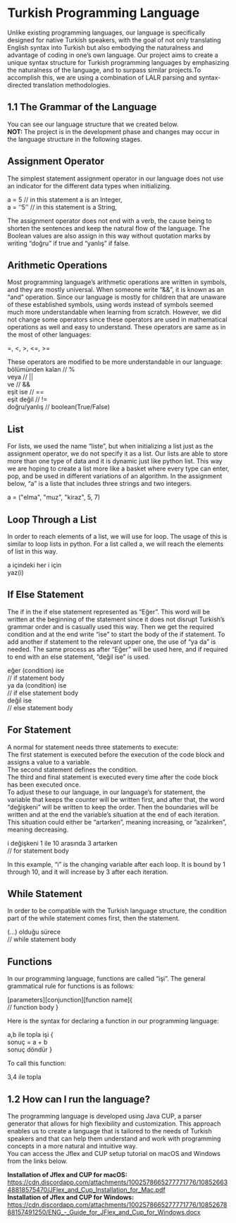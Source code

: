 # Turkish Programming Language

Unlike existing programming languages, our language is specifically designed for native Turkish speakers, with the goal of not only translating English syntax into Turkish but also embodying the naturalness and advantage of coding in one’s own language. Our project aims to create a unique syntax structure for Turkish programming languages by emphasizing the naturalness of the language, and to surpass similar projects.To accomplish this, we are using a combination of LALR parsing and syntax-directed translation methodologies. </br>

## 1.1 The Grammar of the Language </br>
You can see our language structure that we created below. </br>
<b> NOT: </b> The project is in the development phase and changes may occur in the language structure in the following stages. </br>

## Assignment Operator

The simplest statement assignment operator in our language does not use an indicator for the different data types when initializing. </br>

a = 5 // in this statement a is an Integer,         </br>
a = ‘‘5’’ // in this statement is a String,         </br>

The assignment operator does not end with a verb, the cause being to shorten the sentences and keep the natural flow of the language. The Boolean values are also assign in this way without quotation marks by writing “doğru” if true and “yanlış” if false.

## Arithmetic Operations </br>

Most programming language’s arithmetic operations are written in symbols, and they are mostly universal. When someone write “&&”, it is known as an “and” operation. Since our language is mostly for children that are unaware of these established symbols, using words instead of symbols seemed much more understandable when learning from scratch. However, we did not change some operators since these operators are used in mathematical operations as well and easy to understand. These operators are same as in the most of other languages: </br>

=, <, >, <=, >=                                    </br>

These operators are modified to be more understandable in our language: </br>
bölümünden kalan // %                              </br>
veya // ||                                         </br>
ve // &&                                           </br>
eşit ise // ==                                     </br>
eşit değil // !=                                   </br>
doğru/yanlış // boolean(True/False)                </br>

## List </br>

For lists, we used the name “liste”, but when initializing a list just as the assignment operator, we do not specify it as a list. Our lists are able to store more than one type of data and it is dynamic just like python list. This way we are hoping to create a list more like a basket where every type can enter, pop, and be used in different variations of an algorithm. In the assignment below, “a” is a liste that includes three strings and two integers.  </br>

a = ("elma", "muz", "kiraz", 5, 7)                </br>

## Loop Through a List </br>

In order to reach elements of a list, we will use for loop. The usage of this is similar to loop lists in python. For a list called a, we will reach the elements of list in this way. </br>

a içindeki her i için                             </br>
yaz(i)                                            </br>

## If Else Statement </br>

The if in the if else statement represented as “Eğer”. This word will be written at the beginning of the statement since it does not disrupt Turkish’s grammar order and is casually used this way. Then we get the required condition and at the end write “ise” to start the body of the if statement. To add another if statement to the relevant upper one, the use of “ya da” is needed. The same process as after “Eğer” will be used here, and if required to end with an else statement, “değil ise” is used. </br>

eğer (condition) ise                             </br>
// if statement body                             </br>
ya da (condition) ise                            </br>
// if else statement body                        </br>
değil ise                                        </br>
// else statement body                           </br>

## For Statement </br>

A normal for statement needs three statements to execute:  </br>
The first statement is executed before the execution of the code block and assigns a value to a variable. </br>
The second statement defines the condition. </br>
The third and final statement is executed every time after the code block has been executed once. </br>
To adjust these to our language, in our language’s for statement, the variable that keeps the counter will be written first, and after that, the word “değişkeni” will be written to keep the order. Then the boundaries will be written and at the end the variable’s situation at the end of each iteration. This situation could either be “artarken”, meaning increasing, or ”azalırken”, meaning decreasing. </br>

i değişkeni 1 ile 10 arasında 3 artarken          </br>
// for statement body                             </br>

In this example, “i” is the changing variable after each loop. It is bound by 1 through 10, and it will increase by 3 after each iteration. </br>

##  While Statement </br>

In order to be compatible with the Turkish language structure, the condition part of the while statement comes first, then the statement. </br>

(...) olduğu sürece                              </br>
// while statement body                          </br>

##  Functions </br>

In our programming language, functions are called “işi”. The general grammatical rule for functions is as follows: </br>

[parameters][conjunction][function name]{        </br>
// function body }                               </br>

Here is the syntax for declaring a function in our programming language: </br>

a,b ile topla işi {                              </br>
sonuç = a + b                                    </br>
sonuç döndür }                                   </br>

To call this function: </br>

3,4 ile topla                                    </br>

## 1.2 How can I run the language? </br>
The programming language is developed using Java CUP, a parser generator that allows for high flexibility and customization. This approach enables us to create a language that is tailored to the needs of Turkish speakers and that can help them understand and work with programming concepts in a more natural and intuitive way. </br>
You can access the Jflex and CUP setup tutorial on macOS and Windows from the links below. </br>

<b>Installation of Jflex and CUP for macOS: </b> </br>
https://cdn.discordapp.com/attachments/1002578665277771776/1085266348818575470/JFlex_and_Cup_Installation_for_Mac.pdf            </br>
<b>Installation of Jflex and CUP for Windows: </b> </br>
https://cdn.discordapp.com/attachments/1002578665277771776/1085267888157491250/ENG_-_Guide_for_JFlex_and_Cup_for_Windows.docx    </br>
















